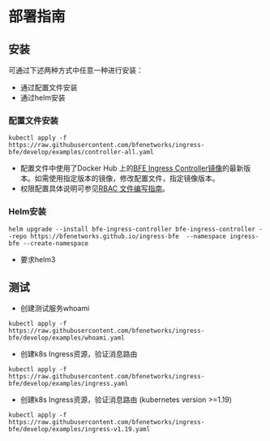 # 部署指南

## 安装
可通过下述两种方式中任意一种进行安装：

* 通过配置文件安装
* 通过helm安装

### 配置文件安装

``` shell script
kubectl apply -f https://raw.githubusercontent.com/bfenetworks/ingress-bfe/develop/examples/controller-all.yaml
```

- 配置文件中使用了Docker Hub 上的[BFE Ingress Controller镜像](https://hub.docker.com/r/bfenetworks/bfe-ingress-controller)的最新版本。如需使用指定版本的镜像，修改配置文件，指定镜像版本。
- 权限配置具体说明可参见[RBAC 文件编写指南](rbac.md)。    

### Helm安装

```
helm upgrade --install bfe-ingress-controller bfe-ingress-controller --repo https://bfenetworks.github.io/ingress-bfe  --namespace ingress-bfe --create-namespace
```
- 要求helm3

## 测试
* 创建测试服务whoami
``` shell script
kubectl apply -f https://raw.githubusercontent.com/bfenetworks/ingress-bfe/develop/examples/whoami.yaml
```

* 创建k8s Ingress资源，验证消息路由
``` shell script
kubectl apply -f https://raw.githubusercontent.com/bfenetworks/ingress-bfe/develop/examples/ingress.yaml  
```

* 创建k8s Ingress资源，验证消息路由 (kubernetes version >=1.19)
``` shell script
kubectl apply -f https://raw.githubusercontent.com/bfenetworks/ingress-bfe/develop/examples/ingress-v1.19.yaml

```

